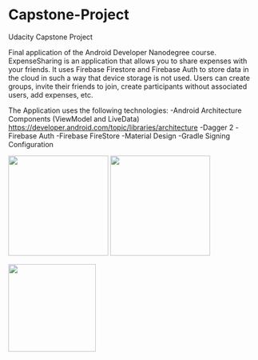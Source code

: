 # Capstone-Project
Udacity Capstone Project

Final application of the Android Developer Nanodegree course. ExpenseSharing is an application that allows you to share expenses with your friends. It uses Firebase Firestore and Firebase Auth to store data in the cloud in such a way that device storage is not used. 
Users can create groups, invite their friends to join, create participants without associated users, add expenses, etc. 

The Application uses the following technologies:
-Android Architecture Components (ViewModel and LiveData) https://developer.android.com/topic/libraries/architecture
-Dagger 2
-Firebase Auth 
-Firebase FireStore
-Material Design
-Gradle Signing Configuration

<img src="https://i.imgur.com/Kz2b0Ii.jpg" width="200"> <img src="https://imgur.com/cdhiwta.jpg" width="200"> 

<img src="https://i.imgur.com/kaxYFC5.jpg" width="175">
